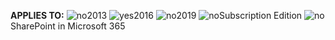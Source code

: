 <Token>**APPLIES TO:** ![no](../media/no.png)2013 ![yes](../media/yes.png)2016 ![no](../media/no.png)2019 ![no](../media/no.png)Subscription Edition ![no](../media/no.png)SharePoint in Microsoft 365</Token>
